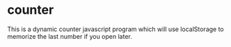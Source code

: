 # counter
This is a dynamic counter javascript program which will use localStorage to memorize the last number if you open later.
